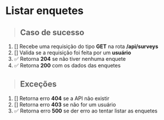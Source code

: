 # Listar enquetes

> ## Caso de sucesso

1. [] Recebe uma requisição do tipo **GET** na rota **/api/surveys**
2. [] Valida se a requisição foi feita por um **usuário**
3. ✅ Retorna **204** se não tiver nenhuma enquete
4. ✅ Retorna **200** com os dados das enquetes

> ## Exceções

1. [] Retorna erro **404** se a API não existir
2. [] Retorna erro **403** se não for um usuário
3. ✅ Retorna erro **500** se der erro ao tentar listar as enquetes